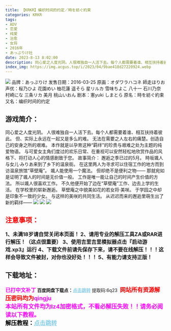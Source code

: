 ```yaml
---
title: 【KRKR】编织时间的约定／時を紡ぐ約束
categories: KRKR
tags:
- ADV
- 恋爱
- 纯爱
- 治愈
- 女将
- 2016年
- あっぷりけ社
date: 2023-8-13 8:02:00
description: 同心爱之人度光阴。人很难独自一人活下去。每个人都需要着谁、相互扶持着彼此。但、实际上永远在一起又是多么的难。无法在需要之人左右的痛楚。创造自己的安身之所的艰难。本作就是以孕育这种“羁绊”的珍贵与艰难之处为主题的纯爱物语。与可爱女主角们度过的欢乐日常、在重视可以安然轻松地欣赏作品的风格下、将打动人心的情感剧致于您。
index_img: https://img.acgus.top/i/2023/04/9bae418d27220924.webp
---
```

![](https://img.acgus.top/i/2023/04/9bae418d27220924.webp)
品牌：あっぷりけ
发售日期：2016-03-25
原画：オダワラハコネ 師走ほりお
声优：桜乃ひよ 花園めい 柚花蓮 遥そら 星リルカ 雪味ちよこ 八十一 石川乃奈 村崎にな 三条リカ 美月 桃山いおん
剧本：憲yuki しまとら
原名：時を紡ぐ約束
又名：编织时间的约定

## 游戏简介：
同心爱之人度光阴。
人很难独自一人活下去。每个人都需要着谁、相互扶持着彼此。
但、实际上永远在一起又是多么的难。
无法在需要之人左右的痛楚。创造自己的安身之所的艰难。
本作就是以孕育这种“羁绊”的珍贵与艰难之处为主题的纯爱物语。
与可爱女主角们度过的欢乐日常、在重视可以安然轻松地欣赏作品的风格下、将打动人心的情感剧致于您。
故事简介：
邂逅之季已过的5月。
時坂颯人与女儿·みりあ来到了乡下的温泉街。
在这里两人为寻求可以住宿工作的地方而到访温泉旅馆“草壁庵”。
颯人能使用一个魔法。
但却绝不是便利之物——
那就宛如是证明了颯人的时间是无价值一般。
工作是唯一能让自己的时间产生价值的方法。
所以颯人很喜欢工作。
不久他便开始了边在“草壁庵”工作、边去上学的生活。
在学校里的崭新邂逅。
草壁庵之中貌美如花的若女将·美咲。
于学园之中却是印象不一致的少女。
与这样的美咲的共同生活。
从迟迟而来的邂逅里萌生出了新的羁绊——
![](https://img.acgus.top/i/2023/04/e5d6a13d61220936.webp)
![](https://img.acgus.top/i/2023/04/c6506680a0220933.webp)
![](https://img.acgus.top/i/2023/04/8d8306e0d2220928.webp)




## <font color=#FF0000 >注意事项：</font>
<font size=3><b>1、未满18岁请自觉关闭本页面！
2、请用专业的解压工具ZA或RAR进行解压！（这点很重要）
3、使用吉里吉里模拟器点击『启动游戏.xp3』运行
4、下载文件前请先保存下来，请不要在线解压！！！这样会导致文件被封，对你也没好处！！！
5、有能力请支持正版！</b></font>

## 下载地址：
<font color=#FF00FF size=3><b>已打中文补丁</b></font>
<b>百度网盘下载点：</b><a href="https://pan.baidu.com/s/14kY8UHC20sx1ZvJ48stkcA?pwd=6q23" style="color: #87CEEB;"><b>点击跳转</b></a> 提取码:6q23
<a style="padding: 0" href="https://post.qingju.org/AD/"><img style="max-width:100%" src="https://img.acgus.top/i/2024/07/478f689b8021d8d499ab43d21acf137a.gif" alt=""></a>
<b><font color=#FF0000 size=4>网站所有资源解压密码均为</b></font><b><font color=#FF00FF size=4>qingju</font><font color=#FF0000 ></font></b><br><b><font color=#FF00FF size=4>本站所有文件均为lz4加密格式，不看必解压失败！！请务必阅读以下教程。</b></font><br><b><font color=#000 size=4>解压教程：</b><a href="https://post.qingju.org/tutorial/000/" style="color: #87CEEB;"><b>点击跳转</b></a>
